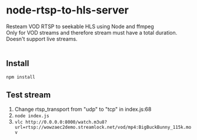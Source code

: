 # node-rtsp-to-hls-server
Resteam VOD RTSP to seekable HLS using Node and ffmpeg  
Only for VOD streams and therefore stream must have a total duration.  
Doesn't support live streams.
<br />
<br />
## Install
```
npm install
```
  
## Test stream
1. Change rtsp_transport from "udp" to "tcp" in index.js:68
2. ```node index.js```
3. ```vlc http://0.0.0.0:8000/watch.m3u8?url=rtsp://wowzaec2demo.streamlock.net/vod/mp4:BigBuckBunny_115k.mov```
